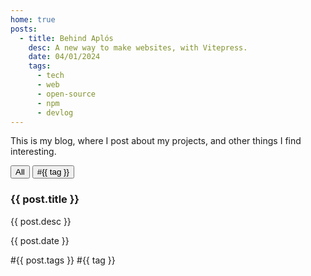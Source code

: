 ```yaml
---
home: true
posts:
  - title: Behind Aplós
    desc: A new way to make websites, with Vitepress.
    date: 04/01/2024
    tags:
      - tech
      - web
      - open-source
      - npm
      - devlog
---
```


This is my blog, where I post about my projects, and other things I find interesting.

  <div class="blog-posts">
    <div class="filter-tags">
      <button @click="filterPosts('')">All</button>
      <button v-for="tag in uniqueTags" :key="tag" @click="filterPosts(tag)">#{{ tag }}</button>
    </div>
    <div class="post-container">
      <a v-for="post in filteredPosts" :key="post.title" :href="`/posts/${post.title.toLowerCase().replace(/\s+/g, '-')}.html`" class="post">
        <h3>{{ post.title }}</h3>
        <p>{{ post.desc }}</p>
        <p class="date">{{ post.date }}</p>
        <div class="tags">
          <span v-if="typeof post.tags === 'string'" :key="post.tags">#{{ post.tags }}</span>
          <span v-else v-for="tag in post.tags" :key="tag">#{{ tag }}</span>
        </div>
      </a>
    </div>
  </div>

<script>
export default {
  data() {
    return {
      selectedTag: null,
    };
  },
  computed: {
    allTags() {
      return this.$frontmatter.posts.reduce((tags, post) => {
        return tags.concat(Array.isArray(post.tags) ? post.tags : [post.tags]);
      }, []);
    },
    uniqueTags() {
      const tags = [...new Set(this.allTags)];
      return tags.filter(tag => tag !== '');
    },
    filteredPosts() {
      return this.selectedTag === null
        ? this.$frontmatter.posts
        : this.$frontmatter.posts.filter(post =>
            Array.isArray(post.tags) ? post.tags.includes(this.selectedTag) : post.tags === this.selectedTag
          );
    },
  },
  methods: {
    filterPosts(tag) {
      this.selectedTag = tag === '' ? null : tag;
    },
  },
};
</script>

